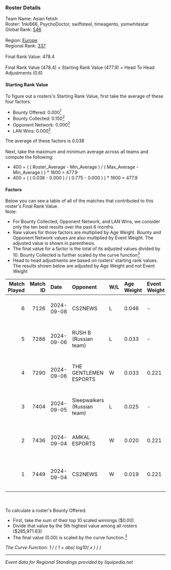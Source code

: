 ### Roster Details<br />
Team Name: Asian fetish<br />
Roster: 1nki666, PsychoDoctor, swiftsteel, timeagento, ysmwhitestar<br />
Global Rank: [546](../../standings_global_2025_02_28.md)<br />
<br />
Region: [Europe]( ../../standings_europe_2025_02_28.md)<br />
Regional Rank: [337]( ../../standings_europe_2025_02_28.md)<br />
<br />
Final Rank Value:  478.4<br />
<br />
Final Rank Value (478.4) = Starting Rank Value (477.9) + Head To Head Adjustments (0.6)<br />

#### Starting Rank Value<br />
To figure out a rosters's Starting Rank Value, first take the average of these four factors:<br />
- Bounty Offered: 0.000[<sup>1</sup>](#table2)
- Bounty Collected: 0.150[<sup>2</sup>](#table1)
- Opponent Network: 0.000[<sup>2</sup>](#table1)
- LAN Wins: 0.000[<sup>2</sup>](#table1)

The average of these factors is 0.038<br />
<br />
Next, take the maximum and minimum average across all teams and compute the following:<br />
- 400 + ( ( Roster_Average - Min_Average ) / ( Max_Average - Min_Average ) ) * 1600 = 477.9
- 400 + ( ( 0.038 - 0.000 ) / ( 0.775 - 0.000 ) ) * 1600 = 477.9


#### Factors<br />
Below you can see a table of all of the matches that contributed to this roster's Final Rank Value.<br />
Note:<br />

- For Bounty Collected, Opponent Network, and LAN Wins, we consider only the ten best results over the past 6 months.
- Raw values for those factors are multiplied by Age Weight. Bounty and Opponent Network values are also multiplied by Event Weight. The adjusted value is shown in parenthesis.
- The final value for a factor is the total of its adjusted values divided by 10. Bounty Collected is further scaled by the curve function[<sup>3</sup>](#curveFunction)
- Head to head adjustments are based on rosters' starting rank values. The results shown below are adjusted by Age Weight and not Event Weight
<span id="table1"></span><br />


| Match Played | Match ID | Date       | Opponent                    | W/L | Age Weight | Event Weight | Bounty Collected | Opponent Network | LAN Wins  | H2H Adj. | Roster                                                      |
| -: | -: | :- | :- | :- | :- | :- | :- | :- | :- | -: | :- |
|            6 |     7126 | 2024-09-08 | CS2NEWS                     | L   | 0.046      | -            | -                | -                | -         |    -0.57 | lkeyy, nitzie, swiftsteel, timeagento, ysmwhitestar         |
|            5 |     7286 | 2024-09-06 | RUSH B (Russian team)       | L   | 0.033      | -            | -                | -                | -         |    -0.07 | 1nki666, PsychoDoctor, swiftsteel, timeagento, ysmwhitestar |
|            4 |     7290 | 2024-09-06 | THE GENTLEMEN ESPORTS       | W   | 0.033      | 0.221        | 0.002 (0.000)    | 0.191 (0.001)    | 0 (0.000) |     0.79 | 1nki666, PsychoDoctor, swiftsteel, timeagento, ysmwhitestar |
|            3 |     7404 | 2024-09-05 | Sleepwalkers (Russian team) | L   | 0.025      | -            | -                | -                | -         |    -0.47 | 1nki666, giyuki, PsychoDoctor, timeagento, ysmwhitestar     |
|            2 |     7436 | 2024-09-04 | AMKAL ESPORTS               | W   | 0.020      | 0.221        | 0.002 (0.000)    | 0.533 (0.002)    | 0 (0.000) |     0.53 | 1nki666, giyuki, PsychoDoctor, timeagento, ysmwhitestar     |
|            1 |     7449 | 2024-09-04 | CS2NEWS                     | W   | 0.019      | 0.221        | 0.000 (0.000)    | 0.016 (0.000)    | 0 (0.000) |     0.37 | 1nki666, giyuki, PsychoDoctor, timeagento, ysmwhitestar     |

<br />
<span id="table2"></span><br />
To calculate a roster's Bounty Offered:<br />

- First, take the sum of their top 10 scaled winnings ($0.00)
- Divide that value by the 5th highest value among all rosters ($285,971.63)
- The final value (0.00) is scaled by the curve function.[<sup>3</sup>](#curveFunction)

<span id="curveFunction"></span>_The Curve Function: 1 / ( 1 + abs( log10( x ) ) )_<br />

---
_Event data for Regional Standings provided by liquipedia.net_<br />
